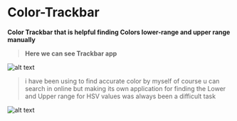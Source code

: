 # Color-Trackbar

**Color Trackbar that is helpful finding Colors lower-range and upper range manually**


>**Here we can see Trackbar app**

![alt text](https://user-images.githubusercontent.com/51887422/69954483-6f156a80-1521-11ea-8bf9-6a2508b6dfa0.JPG)


>i have been using to find accurate color by myself 
of course u can search in online
but making its own application for finding the Lower and Upper range 
for HSV values was always been a difficult task

![alt text](https://user-images.githubusercontent.com/51887422/69954387-2e1d5600-1521-11ea-899d-78feb1d41141.JPG)

